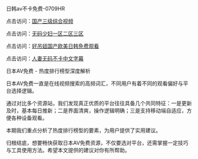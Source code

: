 日韩av不卡免费-0709HR

点击访问：<a href="https://heiliaowzu4ur.pages.dev">国产三级综合视频</a>

点击访问：<a href="https://heiliaowzu4ur.pages.dev">无码少妇一区二区三区</a>

点击访问：<a href="https://heiliaoga6s9v.pages.dev">好吊妞国产欧美日韩免费观看</a>

点击访问：<a href="https://heiliaoe8ajia.pages.dev">人妻无码不卡中文字幕</a>


日本AV免费 - 热度排行榜型深度解析

日本AV免费一直是在线视频搜索的高频词汇，不同用户有着不同的观看偏好与平台选择逻辑。

通过对比多个资源站，我们发现真正优质的平台往往具备几个共同特征：一是更新及时，基本每日推新；二是界面清爽，操作逻辑明确；三是支持移动端自适应，方便各种设备观看。

本期我们重点分析了热度排行榜型的要素，为用户提供了实用建议。

归根结底，想要畅快获取日本AV免费资源，不仅要选对平台，还需掌握一定技巧与工具使用方法。希望本文提供的建议对你有所帮助。



<span style="display:none;">[Canonical link](  ）</span>
